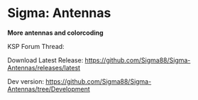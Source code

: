 # Sigma: Antennas

**More antennas and colorcoding**


KSP Forum Thread: 

Download Latest Release: https://github.com/Sigma88/Sigma-Antennas/releases/latest

Dev version: https://github.com/Sigma88/Sigma-Antennas/tree/Development
